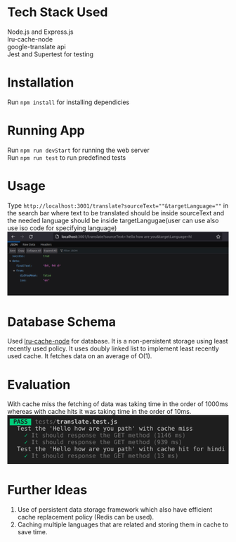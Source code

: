 # Tech Stack Used
Node.js and Express.js  
lru-cache-node  
google-translate api  
Jest and Supertest for testing  

# Installation
Run ```npm install``` for installing dependicies  

# Running App
Run ```npm run devStart``` for running the web server  
Run ```npm run test``` to run predefined tests  

# Usage
Type ```http://localhost:3001/translate?sourceText=""&targetLanguage=""``` in the search bar where text to be translated should be inside sourceText and the needed language should be inside targetLangugae(user can use also use iso code for specifying language)
![preview image](./images/preview.png "Preview")

# Database Schema
Used [lru-cache-node](https://www.npmjs.com/package/lru-cache-node) for database. It is a non-persistent storage using least recently used policy. It uses doubly linked list to implement least recently used cache. It fetches data on an average of O(1).

# Evaluation
With cache miss the fetching of data was taking time in the order of 1000ms whereas with cache hits it was taking time in the order of 10ms.
![evaluation](./images/evaluation.png "Evaluation")

# Further Ideas
1. Use of persistent data storage framework which also have efficient cache replacement policy (Redis can be used).  
2. Caching multiple languages that are related and storing them in cache to save time.  
